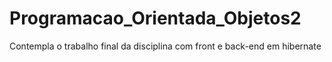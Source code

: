 # Programacao_Orientada_Objetos2
Contempla o trabalho final da disciplina com front e back-end em hibernate
